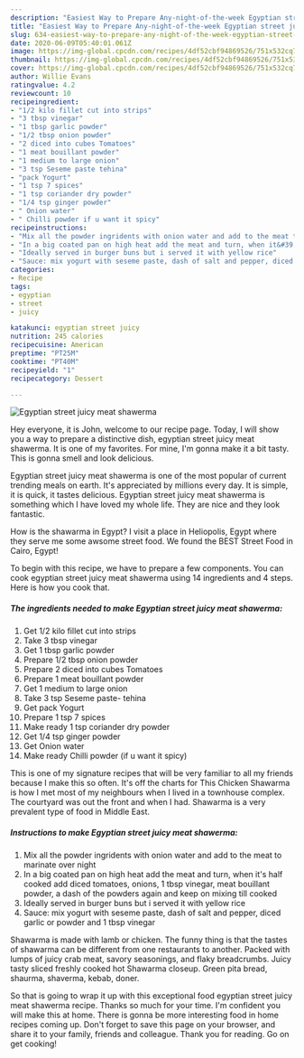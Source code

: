 ```yaml
---
description: "Easiest Way to Prepare Any-night-of-the-week Egyptian street juicy meat shawerma"
title: "Easiest Way to Prepare Any-night-of-the-week Egyptian street juicy meat shawerma"
slug: 634-easiest-way-to-prepare-any-night-of-the-week-egyptian-street-juicy-meat-shawerma
date: 2020-06-09T05:40:01.061Z
image: https://img-global.cpcdn.com/recipes/4df52cbf94869526/751x532cq70/egyptian-street-juicy-meat-shawerma-recipe-main-photo.jpg
thumbnail: https://img-global.cpcdn.com/recipes/4df52cbf94869526/751x532cq70/egyptian-street-juicy-meat-shawerma-recipe-main-photo.jpg
cover: https://img-global.cpcdn.com/recipes/4df52cbf94869526/751x532cq70/egyptian-street-juicy-meat-shawerma-recipe-main-photo.jpg
author: Willie Evans
ratingvalue: 4.2
reviewcount: 10
recipeingredient:
- "1/2 kilo fillet cut into strips"
- "3 tbsp vinegar"
- "1 tbsp garlic powder"
- "1/2 tbsp onion powder"
- "2 diced into cubes Tomatoes"
- "1 meat bouillant powder"
- "1 medium to large onion"
- "3 tsp Seseme paste tehina"
- "pack Yogurt"
- "1 tsp 7 spices"
- "1 tsp coriander dry powder"
- "1/4 tsp ginger powder"
- " Onion water"
- " Chilli powder if u want it spicy"
recipeinstructions:
- "Mix all the powder ingridents with onion water and add to the meat to marinate over night"
- "In a big coated pan on high heat add the meat and turn, when it&#39;s half cooked add diced tomatoes, onions, 1 tbsp vinegar, meat bouillant powder, a dash of the powders again and keep on mixing till cooked"
- "Ideally served in burger buns but i served it with yellow rice"
- "Sauce: mix yogurt with seseme paste, dash of salt and pepper, diced garlic or powder and 1 tbsp vinegar"
categories:
- Recipe
tags:
- egyptian
- street
- juicy

katakunci: egyptian street juicy 
nutrition: 245 calories
recipecuisine: American
preptime: "PT25M"
cooktime: "PT40M"
recipeyield: "1"
recipecategory: Dessert

---
```



![Egyptian street juicy meat shawerma](https://img-global.cpcdn.com/recipes/4df52cbf94869526/751x532cq70/egyptian-street-juicy-meat-shawerma-recipe-main-photo.jpg)

Hey everyone, it is John, welcome to our recipe page. Today, I will show you a way to prepare a distinctive dish, egyptian street juicy meat shawerma. It is one of my favorites. For mine, I'm gonna make it a bit tasty. This is gonna smell and look delicious.

Egyptian street juicy meat shawerma is one of the most popular of current trending meals on earth. It's appreciated by millions every day. It is simple, it is quick, it tastes delicious. Egyptian street juicy meat shawerma is something which I have loved my whole life. They are nice and they look fantastic.

How is the shawarma in Egypt? I visit a place in Heliopolis, Egypt where they serve me some awsome street food. We found the BEST Street Food in Cairo, Egypt!


To begin with this recipe, we have to prepare a few components. You can cook egyptian street juicy meat shawerma using 14 ingredients and 4 steps. Here is how you cook that.

<!--inarticleads1-->

##### The ingredients needed to make Egyptian street juicy meat shawerma:

1. Get 1/2 kilo fillet cut into strips
1. Take 3 tbsp vinegar
1. Get 1 tbsp garlic powder
1. Prepare 1/2 tbsp onion powder
1. Prepare 2 diced into cubes Tomatoes
1. Prepare 1 meat bouillant powder
1. Get 1 medium to large onion
1. Take 3 tsp Seseme paste- tehina
1. Get pack Yogurt
1. Prepare 1 tsp 7 spices
1. Make ready 1 tsp coriander dry powder
1. Get 1/4 tsp ginger powder
1. Get  Onion water
1. Make ready  Chilli powder (if u want it spicy)


This is one of my signature recipes that will be very familiar to all my friends because I make this so often. It&#39;s off the charts for This Chicken Shawarma is how I met most of my neighbours when I lived in a townhouse complex. The courtyard was out the front and when I had. Shawarma is a very prevalent type of food in Middle East. 

<!--inarticleads2-->

##### Instructions to make Egyptian street juicy meat shawerma:

1. Mix all the powder ingridents with onion water and add to the meat to marinate over night
1. In a big coated pan on high heat add the meat and turn, when it&#39;s half cooked add diced tomatoes, onions, 1 tbsp vinegar, meat bouillant powder, a dash of the powders again and keep on mixing till cooked
1. Ideally served in burger buns but i served it with yellow rice
1. Sauce: mix yogurt with seseme paste, dash of salt and pepper, diced garlic or powder and 1 tbsp vinegar


Shawarma is made with lamb or chicken. The funny thing is that the tastes of shawarma can be different from one restaurants to another. Packed with lumps of juicy crab meat, savory seasonings, and flaky breadcrumbs. Juicy tasty sliced freshly cooked hot Shawarma closeup. Green pita bread, shaurma, shaverma, kebab, doner. 

So that is going to wrap it up with this exceptional food egyptian street juicy meat shawerma recipe. Thanks so much for your time. I'm confident you will make this at home. There is gonna be more interesting food in home recipes coming up. Don't forget to save this page on your browser, and share it to your family, friends and colleague. Thank you for reading. Go on get cooking!
